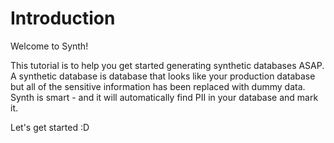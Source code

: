 # Introduction

Welcome to Synth! 

This tutorial is to help you get started generating synthetic databases ASAP. A synthetic database is database that looks like your production database but all of the sensitive information has been replaced with dummy data. Synth is smart - and it will automatically find PII in your database and mark it.

Let's get started :D
